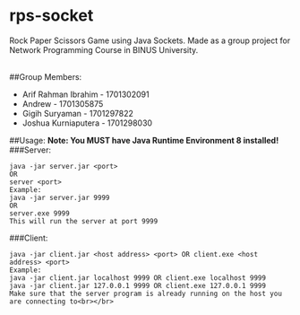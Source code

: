 # rps-socket
Rock Paper Scissors Game using Java Sockets. Made as a group project for Network Programming Course in BINUS University.<br></br>

##Group Members:
- Arif Rahman Ibrahim - 1701302091
- Andrew - 1701305875
- Gigih Suryaman - 1701297822
- Joshua Kurniaputera - 1701298030

##Usage:
**Note: You MUST have Java Runtime Environment 8 installed!**
###Server:
```
java -jar server.jar <port>
OR
server <port>
Example:
java -jar server.jar 9999
OR
server.exe 9999
This will run the server at port 9999
```

###Client:
```
java -jar client.jar <host address> <port> OR client.exe <host address> <port>
Example:
java -jar client.jar localhost 9999 OR client.exe localhost 9999
java -jar client.jar 127.0.0.1 9999 OR client.exe 127.0.0.1 9999
Make sure that the server program is already running on the host you are connecting to<br></br>
```
